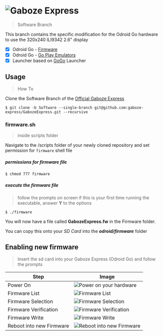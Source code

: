 # ![Gaboze Express](Assets/GabozeExpress.png)
> Software Branch

This branch contains the specific modification for the Odroid Go hardware to use the 320x240 ILI9342 2.6" display

- [x] Odroid Go - [Firmware](https://github.com/OtherCrashOverride/odroid-go-firmware)
- [x] Odroid Go - [Go Play Emulators](https://github.com/OtherCrashOverride/go-play)
- [x] Launcher based on [GoGo](https://bitbucket.org/odroid_go_stuff/gogo/src/master/) Launcher 

## Usage
> How To

Clone the Software Branch of the [Official Gaboze Express](https://github.com/gaboze-express/GabozeExpress)

```shell
$ git clone -b Software --single-branch git@github.com:gaboze-express/GabozeExpress.git --recursive
```

### firmware.sh
> inside scripts folder

Navigate to the /scripts folder of your newly cloned repository and set permission for ```firmware``` shell file

##### permissions for  firmware file

```shell
$ chmod 777 firmware
```

##### execute the firmware file
> follow the prompts on screen
> if this is your first time running the executable, answer **Y** to the options
```
$ ./firmware
```

You will now have a file called **GabozeExpress.fw** in the Firmware folder. 

You can copy this onto your *SD Card* into the ***odroid/firmware*** folder

## Enabling new firmware
> Insert the sd card into your Gaboze Express (Odroid Go) and follow the prompts

| Step     | Image                                     |
| -------- | ----------------------------------------- |
| Power On | ![Power on your hardware](Assets/001.jpg) |
| Firmware List | ![Firmware List](Assets/002.jpg) |
| Firmware Selection | ![Firmware Selection](Assets/003.jpg) |
| Firmware Verification | ![Firmware Verification](Assets/004.jpg) |
| Firmware Write | ![Firmware Write](Assets/006.gif) |
| Reboot into new Firmware | ![Reboot into new Firmware](Assets/007.jpg) |


